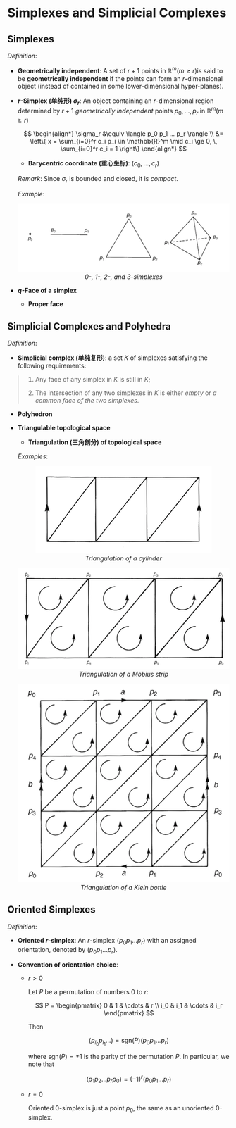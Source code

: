 # Simplexes and Simplicial Complexes

## Simplexes

*Definition*:

- **Geometrically independent**: A set of $r+1$ points in $\mathbb{R}^m (m \ge r)$is said to be **geometrically independent** if the points can form an $r$-dimensional object (instead of contained in some lower-dimensional hyper-planes).

- **$r$-Simplex (单纯形) $\sigma_r$**: An object containing an $r$-dimensional region determined by $r+1$ *geometrically independent* points $p_0, ..., p_r$ in $\mathbb{R}^m (m \ge r)$

    $$
    \begin{align*}
        \sigma_r &\equiv
        \langle p_0 p_1 ... p_r \rangle
        \\ &= 
        \left\{
            x = \sum_{i=0}^r c_i p_i 
            \in \mathbb{R}^m \mid
            c_i \ge 0, \, \sum_{i=0}^r c_i = 1
        \right\}
    \end{align*}
    $$

    - **Barycentric coordinate (重心坐标)**: $(c_0, ..., c_r)$
    
    *Remark*: Since $\sigma_r$ is bounded and closed, it is *compact*.
    
    *Example*:

    <center>

    ![](Fig-3_2.png)   
    *0-, 1-, 2-, and 3-simplexes*

    </center>

- **$q$-Face of a simplex**
    - **Proper face**

## Simplicial Complexes and Polyhedra

*Definition*:

- **Simplicial complex (单纯复形)**: a set $K$ of simplexes satisfying the following requirements:   
    
> 1. Any face of any simplex in $K$ is still in $K$;
>
> 2. The intersection of any two simplexes in $K$ is either *empty* or *a common face of the two simplexes*.

- **Polyhedron**

- **Triangulable topological space**

    - **Triangulation (三角剖分) of topological space**

    *Examples*:

    <center>

    ![](Fig-3_5a-Cylinder.png)   
    *Triangulation of a cylinder*

    ![](Fig-3_8-MobiusStrip.png)   
    *Triangulation of a Möbius strip*

    ![](Fig-3_12-KleinBottle.png)   
    *Triangulation of a Klein bottle*

    </center>

## Oriented Simplexes

*Definition*:

- **Oriented $r$-simplex**: An $r$-simplex $\langle p_0 p_1 ... p_r \rangle$ with an assigned orientation, denoted by $(p_0 p_1 ... p_r)$.

- **Convention of orientation choice**:

    - $r > 0$

        Let $P$ be a permutation of numbers 0 to $r$:

        $$
        P = 
        \begin{pmatrix}
            0 & 1 & \cdots & r \\
            i_0 & i_1 & \cdots & i_r
        \end{pmatrix}
        $$

        Then

        $$
        (p_{i_0} p_{i_1} ... ) = \text{sgn}(P) (p_0 p_1 ... p_r)
        $$

        where $\text{sgn}(P) = \pm 1$ is the parity of the permutation $P$. In particular, we note that

        $$
        (p_1 p_2 ... p_r p_0) = (-1)^r (p_0 p_1 ... p_r)
        $$

    - $r = 0$
        
        Oriented 0-simplex is just a point $p_0$, the same as an unoriented 0-simplex.

